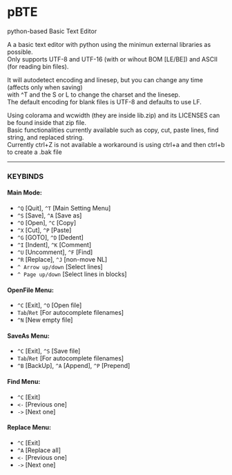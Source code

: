 # pBTE 
python-based Basic Text Editor     

A a basic text editor with python using the minimun external libraries as possible.    
Only supports UTF-8 and UTF-16 (with or wihout BOM [LE/BE]) and ASCII (for reading bin files).    

It will autodetect encoding and linesep, but you can change any time (affects only when saving)    
with ^T and the S or L to change the charset and the linesep.    
The default encoding for blank files is UTF-8 and defaults to use LF.    

Using colorama and wcwidth (they are inside lib.zip) and its LICENSES can be found inside that zip file.    
Basic functionalities currently available such as copy, cut, paste lines, find string, and replaced string.   
Currently ctrl+Z is not available a workaround is using ctrl+a and then ctrl+b to create a .bak file  

-----------------------------------

### KEYBINDS

#### Main Mode:
- `^Q` [Quit],      `^T` [Main Setting Menu]
- `^S` [Save],      `^A` [Save as]
- `^O` [Open],      `^C` [Copy]
- `^X` [Cut],       `^P` [Paste]
- `^G` [GOTO],      `^D` [Dedent]
- `^I` [Indent],    `^K` [Comment]
- `^U` [Uncomment], `^F` [Find]
- `^R` [Replace],   `^J` [non-move NL]
- `^ Arrow up/down` [Select lines]
- `^ Page up/down` [Select lines in blocks]

#### OpenFile Menu:
- `^C` [Exit], `^O` [Open file]
- `Tab`/`Ret` [For autocomplete filenames]
- `^N` [New empty file]

#### SaveAs Menu:
- `^C` [Exit], `^S` [Save file]
- `Tab`/`Ret` [For autocomplete filenames]
- `^B` [BackUp], `^A` [Append], `^P` [Prepend]

#### Find Menu:
- `^C` [Exit]
- `<-` [Previous one]
- `->` [Next one]

#### Replace Menu:
- `^C` [Exit]
- `^A` [Replace all]
- `<-` [Previous one]
- `->` [Next one]
